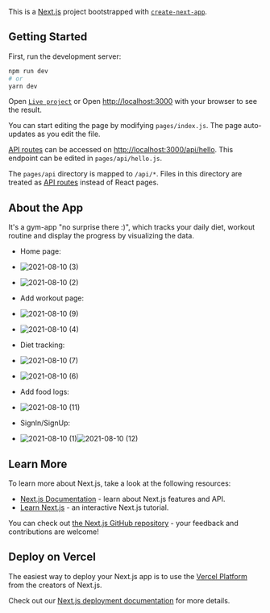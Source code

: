 

This is a [Next.js](https://nextjs.org/) project bootstrapped with [`create-next-app`](https://github.com/vercel/next.js/tree/canary/packages/create-next-app).

## Getting Started

First, run the development server:

```bash
npm run dev
# or
yarn dev
```
Open [`Live project`](https://gymapp-ten.vercel.app/signup) or
Open [http://localhost:3000](http://localhost:3000) with your browser to see the result.

You can start editing the page by modifying `pages/index.js`. The page auto-updates as you edit the file.

[API routes](https://nextjs.org/docs/api-routes/introduction) can be accessed on [http://localhost:3000/api/hello](http://localhost:3000/api/hello). This endpoint can be edited in `pages/api/hello.js`.

The `pages/api` directory is mapped to `/api/*`. Files in this directory are treated as [API routes](https://nextjs.org/docs/api-routes/introduction) instead of React pages.

## About the App

It's a gym-app "no surprise there :)", which tracks your daily diet, workout routine and display the progress by visualizing the data.

- Home page:
- ![2021-08-10 (3)](https://user-images.githubusercontent.com/43853848/128888714-f2a19aae-fbf0-4b76-9961-345e1b323b6a.png) 
- ![2021-08-10 (2)](https://user-images.githubusercontent.com/43853848/128889000-cc8fbe7e-01e1-4893-b352-3055ebbac4bd.png)

- Add workout page:
- ![2021-08-10 (9)](https://user-images.githubusercontent.com/43853848/128889159-fa9c5f5c-1a74-4440-a578-17c194bef18e.png)
- ![2021-08-10 (4)](https://user-images.githubusercontent.com/43853848/128889198-c03d6309-ed8d-4a39-aff7-9eb792d5e232.png)

- Diet tracking:
- ![2021-08-10 (7)](https://user-images.githubusercontent.com/43853848/128889472-1a9ca9d9-005d-4bf4-9bb3-415fd224e852.png)
- ![2021-08-10 (6)](https://user-images.githubusercontent.com/43853848/128889540-c3175d24-89dc-49d7-ab36-ae4afe1a75f7.png)

- Add food logs:
- ![2021-08-10 (11)](https://user-images.githubusercontent.com/43853848/128889734-3c6ec72c-d969-4e7d-a568-49db68471be6.png)

- SignIn/SignUp:
- ![2021-08-10 (1)](https://user-images.githubusercontent.com/43853848/128890081-0072c26d-ab34-47c5-8ec7-4766414158d2.png)![2021-08-10 (12)](https://user-images.githubusercontent.com/43853848/128890147-5733b43c-5881-4b11-90c5-31c9895d0d20.png)














## Learn More

To learn more about Next.js, take a look at the following resources:

- [Next.js Documentation](https://nextjs.org/docs) - learn about Next.js features and API.
- [Learn Next.js](https://nextjs.org/learn) - an interactive Next.js tutorial.

You can check out [the Next.js GitHub repository](https://github.com/vercel/next.js/) - your feedback and contributions are welcome!

## Deploy on Vercel

The easiest way to deploy your Next.js app is to use the [Vercel Platform](https://vercel.com/new?utm_medium=default-template&filter=next.js&utm_source=create-next-app&utm_campaign=create-next-app-readme) from the creators of Next.js.

Check out our [Next.js deployment documentation](https://nextjs.org/docs/deployment) for more details.
